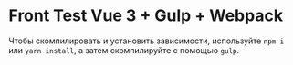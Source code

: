 # Front Test Vue 3 + Gulp + Webpack

Чтобы скомпилировать и установить зависимости, используйте `npm i` или `yarn install`, а затем скомпилируйте с помощью `gulp`.

